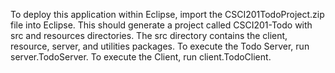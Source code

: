 To deploy this application within Eclipse, import the CSCI201TodoProject.zip file into Eclipse. This should generate a project called CSCI201-Todo with src and resources directories. The src directory contains the client, resource, server, and utilities packages. To execute the Todo Server, run server.TodoServer. To execute the Client, run client.TodoClient. 
